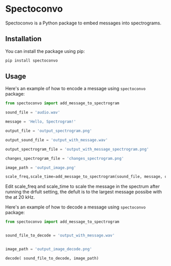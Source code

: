 # Spectoconvo

Spectoconvo is a Python package to embed messages into spectrograms.

## Installation

You can install the package using pip:

```sh
pip install spectoconvo
```

## Usage

Here's an example of how to encode a message using `spectoconvo` package:

```python
from spectoconvo import add_message_to_spectrogram

sound_file = 'audio.wav'

message = 'Hello, Spectrogram!'

output_file = 'output_spectrogram.png'

output_sound_file = 'output_with_message.wav'

output_spectrogram_file = 'output_with_message_spectrogram.png'

changes_spectrogram_file = 'changes_spectrogram.png'

image_path = 'output_image.png'

scale_freq,scale_time=add_message_to_spectrogram(sound_file, message, output_file, output_sound_file, output_spectrogram_file, changes_spectrogram_file, image_path,scale_freq,scale_time)
```
Edit scale_freq and scale_time to scale the message in the spectrum after running the drfult setting, the defult is to the largest message possibe with the  at 20 kHz.

Here's an example of how to decode a message using `spectoconvo` package:
```python
from spectoconvo import add_message_to_spectrogram


sound_file_to_decode = 'output_with_message.wav'


image_path = 'output_image_decode.png'

decode( sound_file_to_decode, image_path)

```